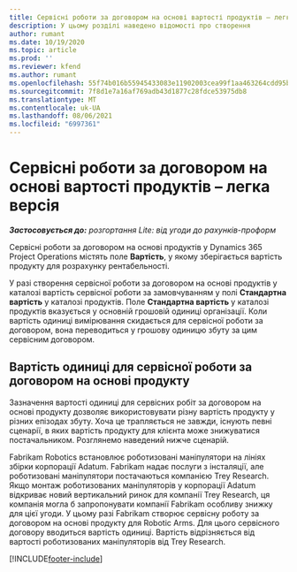 ```yaml
---
title: Сервісні роботи за договором на основі вартості продуктів – легка версія
description: У цьому розділі наведено відомості про створення
author: rumant
ms.date: 10/19/2020
ms.topic: article
ms.prod: ''
ms.reviewer: kfend
ms.author: rumant
ms.openlocfilehash: 55f74b016b55945433083e11902003cea99f1aa463264cdd95b0aad389592e20
ms.sourcegitcommit: 7f8d1e7a16af769adb43d1877c28fdce53975db8
ms.translationtype: MT
ms.contentlocale: uk-UA
ms.lasthandoff: 08/06/2021
ms.locfileid: "6997361"
---
```

# <a name="cost-product-based-contract-lines---lite"></a>Сервісні роботи за договором на основі вартості продуктів – легка версія

_**Застосовується до:** розгортання Lite: від угоди до рахунків-проформ_


Сервісні роботи за договором на основі продуктів у Dynamics 365 Project Operations містять поле **Вартість**, у якому зберігається вартість продукту для розрахунку рентабельності.

У разі створення сервісної роботи за договором на основі продуктів у каталозі вартість сервісної роботи за замовчуванням у полі **Стандартна вартість** у каталозі продуктів. Поле **Стандартна вартість** у каталозі продуктів вказується у основній грошовій одиниці організації. Коли вартість одиниці вимірювання скидається для сервісної роботи за договором, вона переводиться у грошову одиницю збуту за цим сервісним договором.

## <a name="unit-cost-on-a-product-based-contract-line"></a>Вартість одиниці для сервісної роботи за договором на основі продукту

Зазначення вартості одиниці для сервісних робіт за договором на основі продукту дозволяє використовувати різну вартість продукту у різних епізодах збуту. Хоча це трапляється не завжди, існують певні сценарії, в яких вартість продукту для клієнта може знижуватися постачальником. Розглянемо наведений нижче сценарій.

Fabrikam Robotics встановлює роботизовані маніпулятори на лініях збірки корпорації Adatum. Fabrikam надає послуги з інсталяції, але роботизовані маніпулятори постачаються компанією Trey Research. Якщо монтаж роботизованих маніпуляторів у корпорації Adatum відкриває новий вертикальний ринок для компанії Trey Research, ця компанія могла б запропонувати компанії Fabrikam особливу знижку для цієї угоди. У цьому разі Fabrikam створює сервісну роботу за договором на основі продукту для Robotic Arms. Для цього сервісного договору вводиться вартість одиниці. Вартість відрізняється від вартості роботизованих маніпуляторів від Trey Research.


[!INCLUDE[footer-include](../../includes/footer-banner.md)]